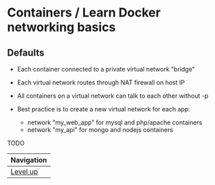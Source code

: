 # Containers / Learn Docker networking basics #

## Defaults ##

* Each container connected to a private virtual network "bridge"
* Each virtual network routes through NAT firewall on host IP
* All containers on a virtual network can talk to each other without -p
* Best practice is to create a new virtual network for each app:

    * network "my_web_app" for mysql and php/apache containers
    * network "my_api" for mongo and nodejs containers

TODO

| Navigation               |
| ------------------------ |
| [Level up](../README.md) |
